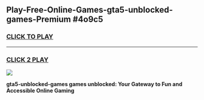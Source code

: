 
## Play-Free-Online-Games-gta5-unblocked-games-Premium #4o9c5
<h3>
<a href="https://premium.freeplayer.one?title=gta5-unblocked-games&ref=8M">CLICK TO PLAY</a></h3>
<hr>

<h3>
<a href="https://premium.freeplayer.one?title=gta5-unblocked-games&ref=8M">CLICK 2 PLAY</a>
  
</h3>

<a href="https://premium.freeplayer.one?title=gta5-unblocked-games&ref=8M"><img src="https://clearcache.store/games.png"></a>


**gta5-unblocked-games games unblocked: Your Gateway to Fun and Accessible Online Gaming**

